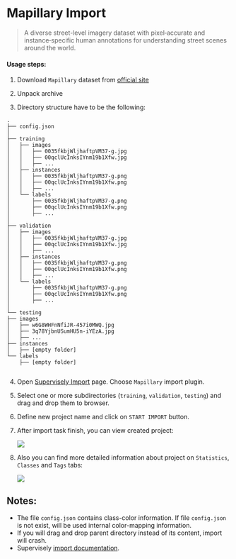 # Mapillary Import

> A diverse street-level imagery dataset with pixel‑accurate and instance‑specific human annotations for understanding street scenes around the world.

#### Usage steps:
1) Download `Mapillary` dataset from [official site](https://www.mapillary.com/)

2) Unpack archive

3) Directory structure have to be the following:

```
.
├── config.json
│ 
├── training
│   ├── images
│   │   ├── 0035fkbjWljhaftpVM37-g.jpg
│   │   ├── 00qclUcInksIYnm19b1Xfw.jpg
│   │   ├── ...
│   ├── instances
│   │   ├── 0035fkbjWljhaftpVM37-g.png
│   │   ├── 00qclUcInksIYnm19b1Xfw.png
│   │   ├── ...
│   └── labels
│       ├── 0035fkbjWljhaftpVM37-g.png
│       ├── 00qclUcInksIYnm19b1Xfw.png
│       ├── ...
│ 
├── validation
│   ├── images
│   │   ├── 0035fkbjWljhaftpVM37-g.jpg
│   │   ├── 00qclUcInksIYnm19b1Xfw.jpg
│   │   ├── ...
│   ├── instances
│   │   ├── 0035fkbjWljhaftpVM37-g.png
│   │   ├── 00qclUcInksIYnm19b1Xfw.png
│   │   ├── ...
│   └── labels
│       ├── 0035fkbjWljhaftpVM37-g.png
│       ├── 00qclUcInksIYnm19b1Xfw.png
│       ├── ...
│
└── testing
├── images
│   ├── w6G8WHFnNfiJR-457i0MWQ.jpg
│   ├── 3q78YjbnUSumHU5n-iYEzA.jpg
│   ├── ...
├── instances
│   ├── [empty folder]
└── labels
    ├── [empty folder]


```

4) Open [Supervisely Import](supervise.ly/import) page. Choose `Mapillary` import plugin.

5) Select one or more subdirectories (`training`, `validation`, `testing`) and drag and drop them to browser.

6) Define new project name and click on `START IMPORT` button.

7) After import task finish, you can view created project:

    ![](https://i.imgur.com/ncvoi9J.jpg)

8)  Also you can find more detailed information about project on `Statistics`, `Classes` and `Tags` tabs:

    ![](https://i.imgur.com/fhJF0j8.png)


## Notes:

* The file `config.json` contains class-color information. If file `config.json` is not exist, will be used internal color-mapping information.
* If you will drag and drop parent directory instead of its content, import will crash.
* Supervisely [import documentation](https://docs.supervise.ly/import/).
